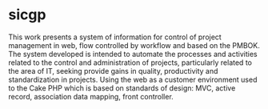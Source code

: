 # sicgp
This work presents a system of information for control of project management in web, flow
controlled by workflow and based on the PMBOK. The system developed is intended to
automate the processes and activities related to the control and administration of projects,
particularly related to the area of IT, seeking provide gains in quality, productivity and
standardization in projects. Using the web as a customer environment used to the Cake PHP
which is based on standards of design: MVC, active record, association data mapping, front
controller.
